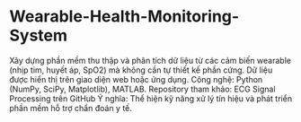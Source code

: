 # Wearable-Health-Monitoring-System
Xây dựng phần mềm thu thập và phân tích dữ liệu từ các cảm biến wearable (nhịp tim, huyết áp, SpO2) mà không cần tự thiết kế phần cứng. Dữ liệu được hiển thị trên giao diện web hoặc ứng dụng.
Công nghệ: Python (NumPy, SciPy, Matplotlib), MATLAB.
Repository tham khảo: ECG Signal Processing trên GitHub
Ý nghĩa: Thể hiện kỹ năng xử lý tín hiệu và phát triển phần mềm hỗ trợ chẩn đoán y tế.

